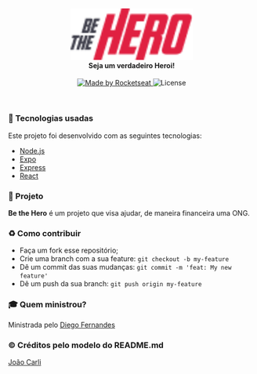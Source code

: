 <h4 align="center">
<img src="./logo.png" width="250px" /><br>
 <b>Seja um verdadeiro Heroi!</b>
</h4>
<p align="center">
  <a href="https://rocketseat.com.br">
    <img alt="Made by Rocketseat" src="https://img.shields.io/badge/made%20by-Rocketseat-red">
  </a>
  <img alt="License" src="https://img.shields.io/badge/license-MIT-red">
</p>

<br>

### :rocket: Tecnologias usadas
Este projeto foi desenvolvido com as seguintes tecnologias:
- [Node.js](https://nodejs.org/en/)
- [Expo](https://expo.io/)
- [Express](https://expressjs.com/pt-br/)
- [React](https://pt-br.reactjs.org/)


### :muscle: Projeto

<b>Be the Hero</b> é um projeto que visa ajudar, de maneira financeira uma ONG. 

### :recycle: Como contribuir

- Faça um fork esse repositório;
- Crie uma branch com a sua feature: `git checkout -b my-feature`
- Dê um commit das suas mudanças: `git commit -m 'feat: My new feature'`
- Dê um push da sua branch: `git push origin my-feature`

### :mortar_board: Quem ministrou?

Ministrada pelo [Diego Fernandes](https://github.com/diego3g)

### &copy; Créditos pelo modelo do README.md

[João Carli](https://github.com/fl4m3x)
